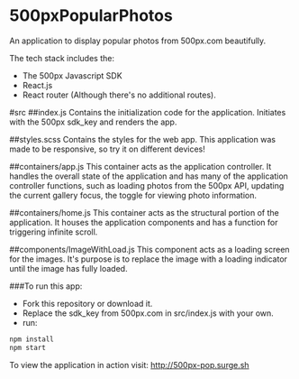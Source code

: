 # 500pxPopularPhotos
An application to display popular photos from 500px.com beautifully.

The tech stack includes the:

- The 500px Javascript SDK
- React.js
- React router (Although there's no additional routes).

#src
##index.js
Contains the initialization code for the application. Initiates with the 500px sdk_key and renders the app.

##styles.scss
Contains the styles for the web app. This application was made to be responsive, so try it on different devices!

##containers/app.js
This container acts as the application controller. It handles the overall state of the application and has many of the application controller functions, such as loading photos from the 500px API, updating the current gallery focus, the toggle for viewing photo information.

##containers/home.js
This container acts as the structural portion of the application. It houses the application components and has a function for triggering infinite scroll.

##components/ImageWithLoad.js
This component acts as a loading screen for the images. It's purpose is to replace the image with a loading indicator until the image has fully loaded.

###To run this app:
- Fork this repository or download it.
- Replace the sdk_key from 500px.com in src/index.js with your own.
- run:

```javascript
npm install
npm start
```
To view the application in action visit: http://500px-pop.surge.sh
